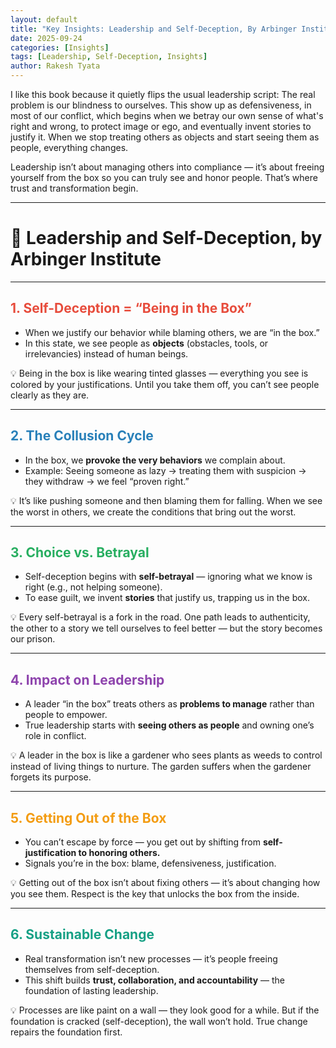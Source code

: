 ```yaml
---
layout: default
title: "Key Insights: Leadership and Self-Deception, By Arbinger Institute!"
date: 2025-09-24
categories: [Insights]
tags: [Leadership, Self-Deception, Insights]
author: Rakesh Tyata
---
```


I like this book because it quietly flips the usual leadership script: The real problem is our blindness to ourselves. This show up as defensiveness, in most of our conflict, which begins when we betray our own sense of what's right and wrong, to protect image or ego, and eventually invent stories to justify it. When we stop treating others as objects and start seeing them as people, everything changes.

Leadership isn’t about managing others into compliance — it’s about freeing yourself from the box so you can truly see and honor people. That’s where trust and transformation begin.

---

# 🌟 Leadership and Self-Deception, by Arbinger Institute

---

## <span style="color:#E74C3C">1. Self-Deception = “Being in the Box”</span>

- When we justify our behavior while blaming others, we are “in the box.”
- In this state, we see people as **objects** (obstacles, tools, or irrelevancies) instead of human beings.

💡 Being in the box is like wearing tinted glasses — everything you see is colored by your justifications. Until you take them off, you can’t see people clearly as they are.

---

## <span style="color:#2980B9">2. The Collusion Cycle</span>

- In the box, we **provoke the very behaviors** we complain about.
- Example: Seeing someone as lazy → treating them with suspicion → they withdraw → we feel “proven right.”

💡 It’s like pushing someone and then blaming them for falling. When we see the worst in others, we create the conditions that bring out the worst.

---

## <span style="color:#27AE60">3. Choice vs. Betrayal</span>

- Self-deception begins with **self-betrayal** — ignoring what we know is right (e.g., not helping someone).
- To ease guilt, we invent **stories** that justify us, trapping us in the box.

💡 Every self-betrayal is a fork in the road. One path leads to authenticity, the other to a story we tell ourselves to feel better — but the story becomes our prison.

---

## <span style="color:#8E44AD">4. Impact on Leadership</span>

- A leader “in the box” treats others as **problems to manage** rather than people to empower.
- True leadership starts with **seeing others as people** and owning one’s role in conflict.

💡 A leader in the box is like a gardener who sees plants as weeds to control instead of living things to nurture. The garden suffers when the gardener forgets its purpose.

---

## <span style="color:#F39C12">5. Getting Out of the Box</span>

- You can’t escape by force — you get out by shifting from **self-justification to honoring others.**
- Signals you’re in the box: blame, defensiveness, justification.

💡 Getting out of the box isn’t about fixing others — it’s about changing how you see them. Respect is the key that unlocks the box from the inside.

---

## <span style="color:#16A085">6. Sustainable Change</span>

- Real transformation isn’t new processes — it’s people freeing themselves from self-deception.
- This shift builds **trust, collaboration, and accountability** — the foundation of lasting leadership.

💡 Processes are like paint on a wall — they look good for a while. But if the foundation is cracked (self-deception), the wall won’t hold. True change repairs the foundation first.
